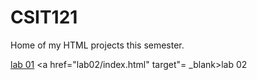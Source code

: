 # CSIT121
Home of my HTML projects this semester. 

<a href="lab01/aboutme.html" target="_blank">lab 01</a>
<a href="lab02/index.html"  target"= _blank>lab 02</a>
